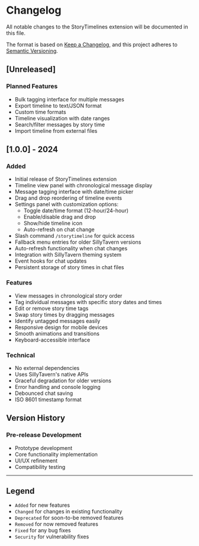 # Changelog

All notable changes to the StoryTimelines extension will be documented in this file.

The format is based on [Keep a Changelog](https://keepachangelog.com/en/1.0.0/),
and this project adheres to [Semantic Versioning](https://semver.org/spec/v2.0.0.html).

## [Unreleased]

### Planned Features
- Bulk tagging interface for multiple messages
- Export timeline to text/JSON format
- Custom time formats
- Timeline visualization with date ranges
- Search/filter messages by story time
- Import timeline from external files

## [1.0.0] - 2024

### Added
- Initial release of StoryTimelines extension
- Timeline view panel with chronological message display
- Message tagging interface with date/time picker
- Drag and drop reordering of timeline events
- Settings panel with customization options:
  - Toggle date/time format (12-hour/24-hour)
  - Enable/disable drag and drop
  - Show/hide timeline icon
  - Auto-refresh on chat change
- Slash command `/storytimeline` for quick access
- Fallback menu entries for older SillyTavern versions
- Auto-refresh functionality when chat changes
- Integration with SillyTavern theming system
- Event hooks for chat updates
- Persistent storage of story times in chat files

### Features
- View messages in chronological story order
- Tag individual messages with specific story dates and times
- Edit or remove story time tags
- Swap story times by dragging messages
- Identify untagged messages easily
- Responsive design for mobile devices
- Smooth animations and transitions
- Keyboard-accessible interface

### Technical
- No external dependencies
- Uses SillyTavern's native APIs
- Graceful degradation for older versions
- Error handling and console logging
- Debounced chat saving
- ISO 8601 timestamp format

## Version History

### Pre-release Development
- Prototype development
- Core functionality implementation
- UI/UX refinement
- Compatibility testing

---

## Legend

- `Added` for new features
- `Changed` for changes in existing functionality
- `Deprecated` for soon-to-be removed features
- `Removed` for now removed features
- `Fixed` for any bug fixes
- `Security` for vulnerability fixes

